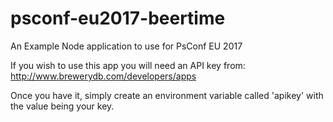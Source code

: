 # psconf-eu2017-beertime
An Example Node application to use for PsConf EU 2017

If you wish to use this app you will need an API key from: http://www.brewerydb.com/developers/apps

Once you have it, simply create an environment variable called 'apikey' with the value being your key.

